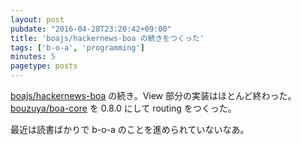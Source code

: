 ```yaml
---
layout: post
pubdate: "2016-04-28T23:20:42+09:00"
title: 'boajs/hackernews-boa の続きをつくった'
tags: ['b-o-a', 'programming']
minutes: 5
pagetype: posts
---
```

[boajs/hackernews-boa][] の続き。View 部分の実装はほとんど終わった。[bouzuya/boa-core][] を 0.8.0 にして routing をつくった。

最近は読書ばかりで b-o-a のことを進められていないなあ。

[boajs/hackernews-boa]: https://github.com/boajs/hackernews-boa
[bouzuya/boa-core]: https://github.com/bouzuya/boa-core
